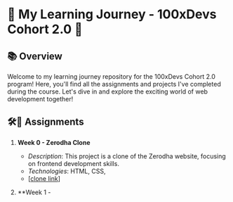 # 🌟 My Learning Journey - 100xDevs Cohort 2.0 🚀

## 📚 Overview
Welcome to my learning journey repository for the 100xDevs Cohort 2.0 program! Here, you'll find all the assignments and projects I've completed during the course. Let's dive in and explore the exciting world of web development together!

## 🛠️📝  Assignments
1. **Week 0 - Zerodha Clone**
   - *Description*: This project is a clone of the Zerodha website, focusing on frontend development skills.
   - *Technologies*: HTML, CSS, 
   - [[clone link](https://weekzero.netlify.app)]


2. **Week 1 - 


  


